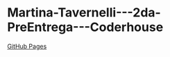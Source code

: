 # Martina-Tavernelli---2da-PreEntrega---Coderhouse
[GitHub Pages](https://martaver-pixel.github.io/Martina-Tavernelli---2da-PreEntrega---Coderhouse/)
